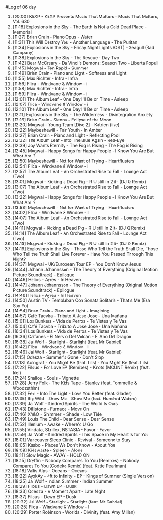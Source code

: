 #Log of 06 day

1. [00:00] KEXP - KEXP Presents Music That Matters - Music That Matters, Vol. 630
1. [11:18] Explosions in the Sky - The Earth Is Not a Cold Dead Place - Memorial
1. [11:27] Brian Crain - Piano Opus - Water
1. [11:31] This Will Destroy You - Another Language - The Puritan
1. [11:34] Explosions in the Sky - Friday Night Lights (OST) - Seagull (Bad Company)
1. [11:38] Explosions in the Sky - The Rescue - Day Two
1. [11:42] Bear McCreary - Da Vinci's Demons: Season Two - Liberta Populi
1. [11:45] Mogwai - Ten Rapid - Summer
1. [11:49] Brian Crain - Piano and Light - Softness and Light
1. [11:55] Max Richter - Infra - Infra
1. [11:56] Flica - Windvane & Window - i
1. [11:58] Max Richter - Infra - Infra
1. [11:59] Flica - Windvane & Window - i
1. [12:01] The Album Leaf - One Day I'll Be on Time - Asleep
1. [12:07] Flica - Windvane & Window - i
1. [12:10] The Album Leaf - One Day I'll Be on Time - Asleep
1. [12:11] Explosions in the Sky - The Wilderness - Disintegration Anxiety
1. [12:16] Brian Crain - Sienna - Eclipse of the Moon
1. [12:20] Mogwai - Young Team [Disc 2] - Katrien (live)
1. [12:22] Maybeshewill - Fair Youth - In Amber
1. [12:27] Brian Crain - Piano and Light - Reflecting Pool
1. [12:32] The Album Leaf - Into The Blue Again - Red-Eye
1. [12:39] Joy Wants Eternity - The Fog is Rising - The Fog is Rising
1. [12:45] Mogwai - Happy Songs for Happy People - I Know You Are But What Am I?
1. [12:50] Maybeshewill - Not for Want of Trying - Heartflusters
1. [12:54] Flica - Windvane & Window - l
1. [12:57] The Album Leaf - An Orchestrated Rise to Fall - Lounge Act (Two)
1. [13:01] Mogwai - Kicking a Dead Pig - R U still in 2 it- (DJ Q Remix)
1. [13:07] The Album Leaf - An Orchestrated Rise to Fall - Lounge Act (Two)
1. [13:22] Mogwai - Happy Songs for Happy People - I Know You Are But What Am I?
1. [13:58] Maybeshewill - Not for Want of Trying - Heartflusters
1. [14:02] Flica - Windvane & Window - l
1. [14:07] The Album Leaf - An Orchestrated Rise to Fall - Lounge Act (Two)
1. [14:11] Mogwai - Kicking a Dead Pig - R U still in 2 it- (DJ Q Remix)
1. [14:14] The Album Leaf - An Orchestrated Rise to Fall - Lounge Act (Two)
1. [14:15] Mogwai - Kicking a Dead Pig - R U still in 2 it- (DJ Q Remix)
1. [14:19] Explosions in the Sky - Those Who Tell the Truth Shall Die, Those Who Tell the Truth Shall Live Forever - Have You Passed Through This Night?
1. [14:37] Mogwai - UK/European Tour EP - You Don't Know Jesus
1. [14:44] Jóhann Jóhannsson - The Theory of Everything (Original Motion Picture Soundtrack) - Epilogue
1. [14:46] Helios - Ayres - In Heaven
1. [14:47] Jóhann Jóhannsson - The Theory of Everything (Original Motion Picture Soundtrack) - Epilogue
1. [14:48] Helios - Ayres - In Heaven
1. [14:50] Austin TV - Temblaban Con Sonata Solitaria - That's Me (Esa Soy Yo)
1. [14:54] Brian Crain - Piano and Light - Imagining
1. [14:57] Café Tacvba - Tributo A Jose Jose - Una Mañana
1. [15:01] Los Bunkers - Vida de Perros - Te Vistes y Te Vas
1. [15:04] Café Tacvba - Tributo A Jose Jose - Una Mañana
1. [16:34] Los Bunkers - Vida de Perros - Te Vistes y Te Vas
1. [16:36] Caifanes - El Nervio Del Volcán - El Ano Del Dragon
1. [16:38] Jai Wolf - Starlight - Starlight (feat. Mr Gabriel)
1. [16:42] Flica - Windvane & Window - l
1. [16:46] Jai Wolf - Starlight - Starlight (feat. Mr Gabriel)
1. [17:15] Odesza - Summer's Gone - Don't Stop
1. [17:18] Autograf - You Might Be (feat. Lils) - You Might Be (feat. Lils)
1. [17:22] Filous - For Love EP (Remixes) - Knots (MOUNT Remix) (feat. klei)
1. [17:24] Shallou - Souls - Vignette
1. [17:28] Jerry Folk - The Kids Tape - Stanley (feat. Tommellie & Woodzsthlm)
1. [17:32] Feki - Into The Light - Love You Better (feat. Glades)
1. [17:35] Big Wild - Show Me - Show Me (feat. Hundred Waters)
1. [17:39] Jai Wolf - Kindred Spirits - The World Is Ours
1. [17:43] Dillistone - Furnace - Move On
1. [17:46] XY&O - Shimmer + Shade - Low Tide
1. [17:49] Louis The Child - Dear Sense - Dear Sense
1. [17:52] Illenium - Awake - Where'd U Go
1. [17:55] Vindata, Skrillex, NSTASIA - Favor - Favor
1. [17:59] Jai Wolf - Kindred Spirits - This Space in My Heart Is for You
1. [18:01] Vancouver Sleep Clinic - Revival - Someone to Stay
1. [18:05] Kasbo - Places We Don't Know - About You
1. [18:08] Kidswaste - Spleen - Alone
1. [18:11] Slow Magic - AWAY - HOLD ON
1. [18:15] Gryffin - Nobody Compares To You (Remixes) - Nobody Compares To You (Codeko Remix) (feat. Katie Pearlman)
1. [18:18] Vallis Alps - Oceans - Oceans
1. [18:22] AyokAy - 4ft to Infinity - EP - Kings of Summer (Single Version)
1. [18:25] Jai Wolf - Indian Summer - Indian Summer
1. [18:29] Filous - Dawn EP - Dusk
1. [18:33] Odesza - A Moment Apart - Late Night
1. [18:37] Filous - Dawn EP - Dusk
1. [20:22] Jai Wolf - Starlight - Starlight (feat. Mr Gabriel)
1. [20:25] Flica - Windvane & Window - l
1. [20:29] Porter Robinson - Worlds - Divinity (feat. Amy Millan)
